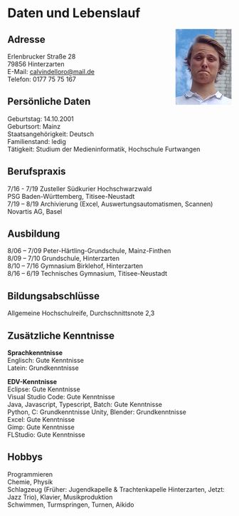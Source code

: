 # Daten und Lebenslauf
<img src="Calvin.jpg" align="right" width="25%"/>  

## Adresse  
Erlenbrucker Straße 28  
79856 Hinterzarten  
E-Mail: calvindelloro@mail.de  
Telefon: 0177 75 75 167  

## Persönliche Daten
Geburtstag: 14.10.2001  
Geburtsort: Mainz  
Staatsangehörigkeit: Deutsch  
Familienstand: ledig  
Tätigkeit: Studium der Medieninformatik, Hochschule Furtwangen  

## Berufspraxis
7/16 - 7/19 Zusteller Südkurier Hochschwarzwald  
PSG Baden-Württemberg, Titisee-Neustadt  
7/19 – 8/19 Archivierung (Excel, Auswertungsautomatismen, Scannen)
Novartis AG, Basel  

## Ausbildung
8/06 – 7/09 Peter-Härtling-Grundschule, Mainz-Finthen  
8/09 – 7/10 Grundschule, Hinterzarten  
8/10 – 7/16 Gymnasium Birklehof, Hinterzarten  
8/16 – 6/19 Technisches Gymnasium, Titisee-Neustadt  

## Bildungsabschlüsse  
Allgemeine Hochschulreife, Durchschnittsnote 2,3  

## Zusätzliche Kenntnisse
**Sprachkenntnisse**  
Englisch: Gute Kenntnisse  
Latein: Grundkenntnisse  

**EDV-Kenntnisse**  
Eclipse: Gute Kenntnisse  
Visual Studio Code: Gute Kenntnisse  
Java, Javascript, Typescript, Batch: Gute Kenntnisse  
Python, C: Grundkenntnisse
Unity, Blender: Grundkenntnisse  
Excel: Gute Kenntnisse  
Gimp: Gute Kenntnisse  
FLStudio: Gute Kenntnisse  

## Hobbys
Programmieren  
Chemie, Physik  
Schlagzeug (Früher: Jugendkapelle & Trachtenkapelle Hinterzarten, Jetzt: Jazz Trio), Klavier, Musikproduktion  
Schwimmen, Turmspringen, Turnen, Aikido  
